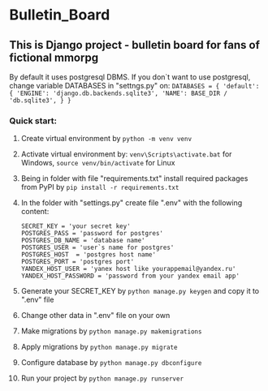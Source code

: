 # Bulletin_Board
## This is Django project - bulletin board for fans of fictional mmorpg

By default it uses postgresql DBMS. If you don`t want to use postgresql, change variable DATABASES in "settngs.py" on:
    ```
    DATABASES = {
        'default': {
            'ENGINE': 'django.db.backends.sqlite3',
            'NAME': BASE_DIR / 'db.sqlite3',
        }
    }
    ```

### Quick start:
1. Create virtual environment by `python -m venv venv`

2. Activate virtual environment by: `venv\Scripts\activate.bat` for Windows, `source venv/bin/activate` for Linux

3. Being in folder with file "requirements.txt" install required packages from PyPI by
   `pip install -r requirements.txt`

4. In the folder with "settings.py" create file ".env" with the following content:
    ```
    SECRET_KEY = 'your secret key'
    POSTGRES_PASS = 'password for postgres'
    POSTGRES_DB_NAME = 'database name'
    POSTGRES_USER = 'user`s name for postgres'
    POSTGRES_HOST  = 'postgres host name'
    POSTGRES_PORT = 'postgres port'
    YANDEX_HOST_USER = 'yanex host like yourappemail@yandex.ru'
    YANDEX_HOST_PASSWORD = 'password from your yandex email app'
    ```

5. Generate your SECRET_KEY by `python manage.py keygen` and copy it to ".env" file

6. Change other data in ".env" file on your own

7. Make migrations by `python manage.py makemigrations`

8. Apply migrations by `python manage.py migrate`

9. Configure database by `python manage.py dbconfigure`

10. Run your project by `python manage.py runserver`
